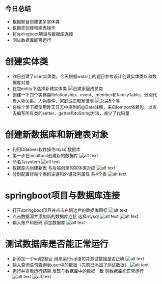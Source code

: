 ## 今日总结
- 根据题目创建更多实体类
- 数据库创建和建表操作
- 将springboot项目与数据库连接
- 测试数据库能否运行

# 创建实体类
- 昨日创建了user实体类，今天根据wolai上的题目参考设计创建实体类以和数据库对接
- 在包entity下选择新建实体类
![创建家庭成员类](<./img/20250618/屏幕截图 2025-06-18 191057.png>)
- 创建一下四个实体类Relationship、event、member和familyTable，分别代表人物关系、人物事件、家庭成员和家谱表
![总共5个类](<./img/20250618/屏幕截图 2025-06-18 190207.png>)
- 在每个类下都使用昨天日志中提到的@Data注解，来自lombox依赖包，以省去编写所有类的setter、getter和toString方法，减少了代码量

# 创建新数据库和新建表对象
- 利用DBeaver软件操作mysql数据库
- 第一步在localhost创建新的数据库
![alt text](<./img/20250618/屏幕截图 2025-06-18 201841.png>)
- 命名为system
![alt text](<./img/20250618/屏幕截图 2025-06-18 202014.png>)
- 数据库内创建新表 与后端创建的实体类对应
![alt text](<./img/20250618/屏幕截图 2025-06-18 202046.png>)
- 分别配置好每个表的主键和外键及列属性 共4个表
![alt text](<./img/20250618/屏幕截图 2025-06-18 202142.png>)

# springboot项目与数据库连接
- 打开springboot项目并点击右侧边栏的数据库图标
![alt text](<./img/20250618/屏幕截图 2025-06-18 204337.png>)
- 点击数据源并添加新的数据库连接 选择mysql
![alt text](<./img/20250618/屏幕截图 2025-06-18 204400.png>)
![alt text](<./img/20250618/屏幕截图 2025-06-18 204534.png>)
- 输入账户和密码 添加数据库
![alt text](<./img/20250618/屏幕截图 2025-06-18 204620.png>)

# 测试数据库是否能正常运行
- 新添加一个sql控制台 用来运行sql语句并测试数据是否正确
![alt text](<./img/20250618/屏幕截图 2025-06-18 204908.png>)
- 输入查询语句查询表user中的数据（先前已添加了测试数据）
![alt text](<./img/20250618/屏幕截图 2025-06-18 205117.png>)
- 运行并查看运行结果 发现与数据库中的数据一致 则数据库能正常运行
![alt text](<./img/20250618/屏幕截图 2025-06-18 205204.png>) 
![alt text](<./img/20250618/屏幕截图 2025-06-18 205209.png>)